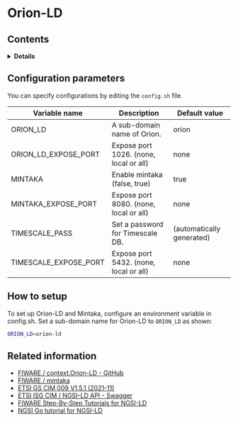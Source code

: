# Orion-LD

## Contents

<details>
<summary><strong>Details</strong></summary>

-   [Configuration parameters](#configuration-parameters)
-   [How to setup](#how-to-setup)
-   [Related information](#related-information)

</details>

## Configuration parameters

You can specify configurations by editing the `config.sh` file.

| Variable name           | Description                            | Default value             |
| ----------------------- | -------------------------------------- | ------------------------- |
| ORION\_LD               | A sub-domain name of Orion.            | orion                     | 
| ORION\_LD\_EXPOSE\_PORT | Expose port 1026. (none, local or all) | none                      |
| MINTAKA                 | Enable mintaka (false, true)           | true                      |
| MINTAKA\_EXPOSE\_PORT   | Expose port 8080. (none, local or all) | none                      |
| TIMESCALE\_PASS         | Set a password for Timescale DB.       | (automatically generated) |
| TIMESCALE\_EXPOSE\_PORT | Expose port 5432. (none, local or all) | none                      |

## How to setup

To set up Orion-LD and Mintaka, configure an environment variable in config.sh.
Set a sub-domain name for Orion-LD to `ORION_LD` as shown:

```bash
ORION_LD=orion-ld
```

## Related information

-   [FIWARE / context.Orion-LD - GitHub](https://github.com/FIWARE/context.Orion-LD)
-   [FIWARE / mintaka](https://github.com/fiware/mintaka)
-   [ETSI GS CIM 009 V1.5.1 (2021-11)](https://www.etsi.org/deliver/etsi_gs/CIM/001_099/009/01.05.01_60/gs_CIM009v010501p.pdf)
-   [ETSI ISG CIM / NGSI-LD API - Swagger](https://forge.etsi.org/swagger/ui/?url=https://forge.etsi.org/rep/NGSI-LD/NGSI-LD/raw/master/spec/updated/generated/full_api.json)
-   [FIWARE Step-By-Step Tutorials for NGSI-LD](https://ngsi-ld-tutorials.readthedocs.io/en/latest/)
-   [NGSI Go tutorial for NGSI-LD](https://ngsi-go.letsfiware.jp/tutorial/ngsi-ld-crud/)
